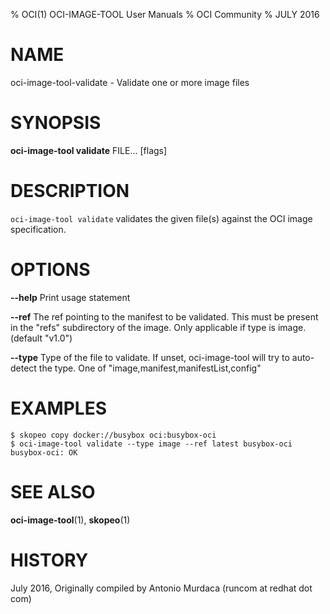 % OCI(1) OCI-IMAGE-TOOL User Manuals
% OCI Community
% JULY 2016
# NAME
oci-image-tool-validate \- Validate one or more image files

# SYNOPSIS
**oci-image-tool validate** FILE... [flags]

# DESCRIPTION
`oci-image-tool validate` validates the given file(s) against the OCI image specification.


# OPTIONS
**--help**
  Print usage statement

**--ref**
  The ref pointing to the manifest to be validated. This must be present in the "refs" subdirectory of the image. Only applicable if type is image. (default "v1.0")

**--type**
  Type of the file to validate. If unset, oci-image-tool will try to auto-detect the type. One of "image,manifest,manifestList,config"

# EXAMPLES
```
$ skopeo copy docker://busybox oci:busybox-oci
$ oci-image-tool validate --type image --ref latest busybox-oci
busybox-oci: OK
```

# SEE ALSO
**oci-image-tool**(1), **skopeo**(1)

# HISTORY
July 2016, Originally compiled by Antonio Murdaca (runcom at redhat dot com)
